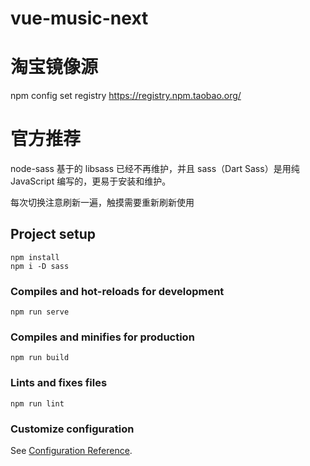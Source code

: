 # vue-music-next

# 淘宝镜像源

npm config set registry https://registry.npm.taobao.org/

# 官方推荐
node-sass 基于的 libsass 已经不再维护，并且 sass（Dart Sass）是用纯 JavaScript 编写的，更易于安装和维护。

每次切换注意刷新一遍，触摸需要重新刷新使用

## Project setup
```
npm install
npm i -D sass
```

### Compiles and hot-reloads for development
```
npm run serve
```

### Compiles and minifies for production
```
npm run build
```

### Lints and fixes files
```
npm run lint
```

### Customize configuration
See [Configuration Reference](https://cli.vuejs.org/config/).
